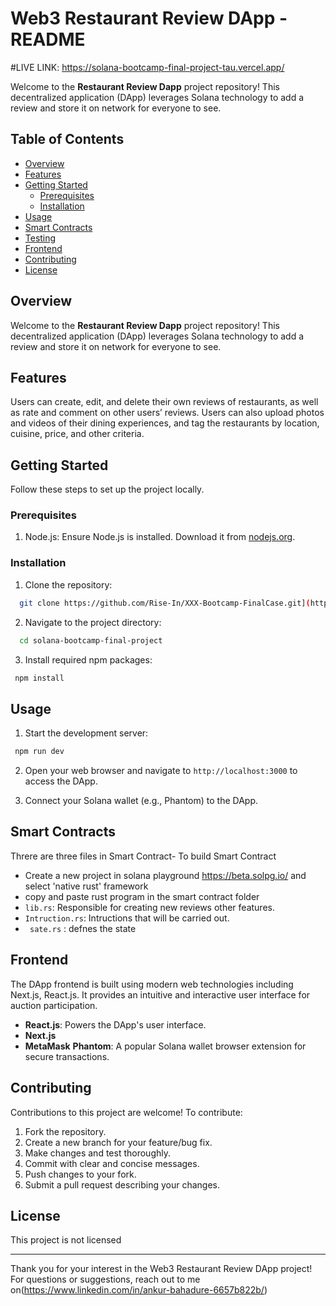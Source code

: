 # Web3 Restaurant Review DApp - README 

#LIVE LINK: https://solana-bootcamp-final-project-tau.vercel.app/

Welcome to the **Restaurant Review Dapp** project repository! This decentralized application (DApp) leverages Solana technology to add a review and store it on network for everyone to see.

## Table of Contents

- [Overview](#overview)
- [Features](#features)
- [Getting Started](#getting-started)
  - [Prerequisites](#prerequisites)
  - [Installation](#installation)
- [Usage](#usage)
- [Smart Contracts](#smart-contracts)
- [Testing](#testing)
- [Frontend](#frontend)
- [Contributing](#contributing)
- [License](#license)

## Overview

Welcome to the **Restaurant Review Dapp** project repository! This decentralized application (DApp) leverages Solana technology to add a review and store it on network for everyone to see.

## Features

Users can create, edit, and delete their own reviews of restaurants, as well as rate and comment on other users’ reviews. Users can also upload photos and videos of their dining experiences, and tag the restaurants by location, cuisine, price, and other criteria.

## Getting Started

Follow these steps to set up the project locally.

### Prerequisites

1. Node.js: Ensure Node.js is installed. Download it from [nodejs.org](https://nodejs.org/).

### Installation

1. Clone the repository:

```bash
  git clone https://github.com/Rise-In/XXX-Bootcamp-FinalCase.git](https://github.com/Ankur447/solana-bootcamp-final-project
```

2. Navigate to the project directory:

```bash
  cd solana-bootcamp-final-project
```

3. Install required npm packages:

```bash
 npm install
```

## Usage

1. Start the development server:

```bash
 npm run dev
```

2. Open your web browser and navigate to `http://localhost:3000` to access the DApp.

3. Connect your Solana wallet (e.g., Phantom) to the DApp.


## Smart Contracts

Threre are three files in Smart Contract- 
To build Smart Contract
- Create a new project in solana playground https://beta.solpg.io/ and select 'native rust' framework 
- copy and paste rust program in the smart contract folder
- `lib.rs`: Responsible for creating new reviews other features.
- `Intruction.rs`: Intructions that will be carried out.
- ` sate.rs` : defnes the state


## Frontend

The DApp frontend is built using modern web technologies including Next.js, React.js. It provides an intuitive and interactive user interface for auction participation.

- **React.js**: Powers the DApp's user interface.
- **Next.js**
- **MetaMask** **Phantom**: A popular Solana wallet browser extension for secure transactions.

## Contributing

Contributions to this project are welcome! To contribute:

1. Fork the repository.
2. Create a new branch for your feature/bug fix.
3. Make changes and test thoroughly.
4. Commit with clear and concise messages.
5. Push changes to your fork.
6. Submit a pull request describing your changes.

## License

This project is not licensed

---

Thank you for your interest in the Web3 Restaurant Review DApp project! For questions or suggestions, reach out to me on(https://www.linkedin.com/in/ankur-bahadure-6657b822b/)
